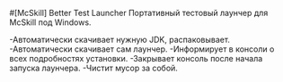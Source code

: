 #[McSkill] Better Test Launcher
Портативный тестовый лаунчер для McSkill под Windows.

-Автоматически скачивает нужную JDK, распаковывает.
-Автоматически скачивает сам лаунчер.
-Информирует в консоли о всех подробностях установки.
-Закрывает консоль после начала запуска лаунчера.
-Чистит мусор за собой.
